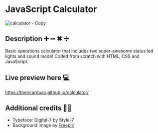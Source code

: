 # JavaScript Calculator
![calculator - Copy](https://user-images.githubusercontent.com/112439514/214977623-9681806e-4a74-431c-a243-766dd893afbe.png)

## Description ➕ ➖ ✖ ➗
Basic operations calculator that includes two super-awesome status led lights and sound mode! Coded from scratch with HTML, CSS and JavaScript.

## Live preview here 💻
https://thericardoac.github.io/calculator/

## Additional credits 🤝🏻
- Typeface: Digital-7 by Style-7
- Background image by [Freepik](https://www.freepik.com/free-vector/math-chalkboard-background_4536489.htm#query=mathematics&position=15&from_view=search&track=sph)
